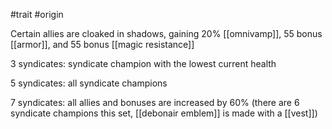 #trait
#origin

Certain allies are cloaked in shadows, gaining 20% [[omnivamp]], 55 bonus [[armor]], and 55 bonus [[magic resistance]]

3 syndicates: syndicate champion with the lowest current health

5 syndicates: all syndicate champions

7 syndicates: all allies and bonuses are increased by 60% (there are 6 syndicate champions this set, [[debonair emblem]] is made with a [[vest]])